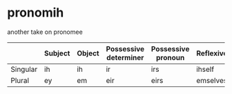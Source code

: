 # pronomih

another take on pronomee

|          | Subject | Object | Possessive determiner | Possessive pronoun | Reflexive |
|----------|---------|--------|-----------------------|--------------------|-----------|
| Singular |    ih   |   ih   |          ir           |        irs         |  ihself   |
| Plural   |    ey   |   em   |          eir          |        eirs        |  emselves |

